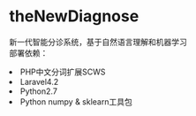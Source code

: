 theNewDiagnose
==============

新一代智能分诊系统，基于自然语言理解和机器学习</br>
部署依赖：
<li>PHP中文分词扩展SCWS</li>
<li>Laravel4.2</li>
<li>Python2.7</li>
<li>Python numpy & sklearn工具包</li>
